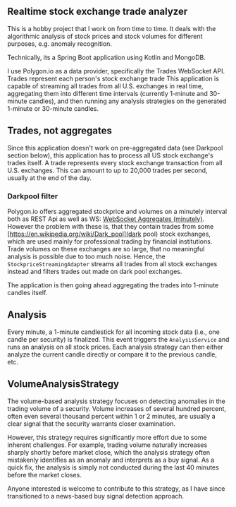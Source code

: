 ## Realtime stock exchange trade analyzer

This is a hobby project that I work on from time to time. It deals with the algorithmic analysis of stock prices and stock volumes for different purposes, e.g. anomaly recognition.

Technically, its a Spring Boot application using Kotlin and MongoDB.

I use Polygon.io as a data provider, specifically the Trades WebSocket API. Trades represent each person's stock exchange trade This application is capable of streaming all trades from all U.S. exchanges in real time, aggregating them into different time intervals (currently 1-minute and 30-minute candles), and then running any analysis strategies on the generated 1-minute or 30-minute candles.

## Trades, not aggregates

Since this application doesn't work on pre-aggregated data (see Darkpool section below), this application has to process all US stock exchange's trades itself.
A trade represents every stock exchange transaction from all U.S. exchanges.
This can amount to up to 20,000 trades per second, usually at the end of the day.

### Darkpool filter

Polygon.io offers aggregated stockprice and volumes on a minutely interval both as REST Api as well as WS: [WebSocket Aggregates (minutely)](https://polygon.io/docs/stocks/ws_stocks_am).
However the problem with these is, that they contain trades from some [https://en.wikipedia.org/wiki/Dark_pool](dark pool) stock exchanges,
which are used mainly for professional trading by financial institutions. Trade volumes on these exchanges are so large, that no meaningful
analysis is possible due to too much noise. Hence, the `StockpriceStreamingAdapter` streams all trades from all stock exchanges instead and filters
trades out made on dark pool exchanges.

The application is then going ahead aggregating the trades into 1-minute candles itself.

## Analysis

Every minute, a 1-minute candlestick for all incoming stock data (i.e., one candle per security) is finalized.
This event triggers the `AnalysisService` and runs an analysis on all stock prices.
Each analysis strategy can then either analyze the current candle directly or compare it to the previous candle, etc.

## VolumeAnalysisStrategy

The volume-based analysis strategy focuses on detecting anomalies in the trading volume of a security. Volume increases of several hundred percent,
often even several thousand percent within 1 or 2 minutes, are usually a clear signal that the security warrants closer examination.

However, this strategy requires significantly more effort due to some inherent challenges. For example, trading volume naturally increases sharply
shortly before market close, which the analysis strategy often mistakenly identifies as an anomaly and interprets as a buy signal. As a quick fix,
the analysis is simply not conducted during the last 40 minutes before the market closes.

Anyone interested is welcome to contribute to this strategy, as I have since transitioned to a news-based buy signal detection approach.
